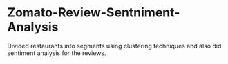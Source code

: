 # Zomato-Review-Sentniment-Analysis
Divided restaurants into segments using clustering techniques and also did sentiment analysis for the reviews.
